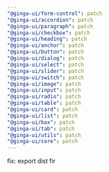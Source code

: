 ```yaml
---
"@ginga-ui/form-control": patch
"@ginga-ui/accordion": patch
"@ginga-ui/paragraph": patch
"@ginga-ui/checkbox": patch
"@ginga-ui/heading": patch
"@ginga-ui/anchor": patch
"@ginga-ui/button": patch
"@ginga-ui/dialog": patch
"@ginga-ui/select": patch
"@ginga-ui/slider": patch
"@ginga-ui/switch": patch
"@ginga-ui/image": patch
"@ginga-ui/input": patch
"@ginga-ui/radio": patch
"@ginga-ui/table": patch
"@ginga-ui/card": patch
"@ginga-ui/list": patch
"@ginga-ui/box": patch
"@ginga-ui/tab": patch
"@ginga-ui/utils": patch
"@ginga-ui/core": patch
---
```


fix: export dist fir
